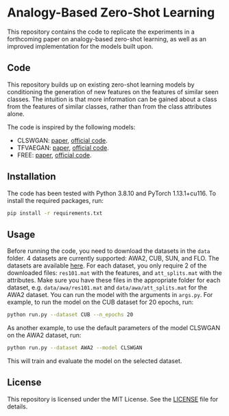 # Analogy-Based Zero-Shot Learning

This repository contains the code to replicate the experiments in a forthcoming paper on analogy-based zero-shot learning, as well as an improved implementation for the models built upon.

## Code

This repository builds up on existing zero-shot learning models by conditioning the generation of new features on the features of similar seen classes. The intuition is that more information can be gained about a class from the features of similar classes, rather than from the class attributes alone.

The code is inspired by the following models:

- CLSWGAN: [paper](https://arxiv.org/abs/1712.00981), [official code](https://www.mpi-inf.mpg.de/departments/computer-vision-and-machine-learning/research/zero-shot-learning/feature-generating-networks-for-zero-shot-learning/).
- TFVAEGAN: [paper](https://www.ecva.net/papers/eccv_2020/papers_ECCV/papers/123670477.pdf), [official code](https://github.com/akshitac8/tfvaegan).
- FREE: [paper](https://arxiv.org/abs/2107.13807), [official code](https://github.com/shiming-chen/FREE).

## Installation

The code has been tested with Python 3.8.10 and PyTorch 1.13.1+cu116. To install the required packages, run:

```bash
pip install -r requirements.txt
```

## Usage

Before running the code, you need to download the datasets in the `data` folder. 4 datasets are currently supported: AWA2, CUB, SUN, and FLO. The datasets are available [here](https://drive.google.com/drive/folders/16Xk1eFSWjQTtuQivTogMmvL3P6F_084u). For each dataset, you only require 2 of the downloaded files: `res101.mat` with the features, and `att_splits.mat` with the attributes. Make sure you have these files in the appropriate folder for each dataset, e.g. `data/awa/res101.mat` and `data/awa/att_splits.mat` for the AWA2 dataset. You can run the model with the arguments in `args.py`. For example, to run the model on the CUB dataset for 20 epochs, run:

```bash
python run.py --dataset CUB --n_epochs 20
```

As another example, to use the default parameters of the model CLSWGAN on the AWA2 dataset, run:

```bash
python run.py --dataset AWA2 --model CLSWGAN
```

This will train and evaluate the model on the selected dataset.

## License

This repository is licensed under the MIT License. See the [LICENSE](LICENSE) file for details.

